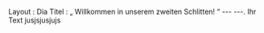  Layout : Dia 
Titel : „ Willkommen in unserem zweiten Schlitten! “
--- ---.
Ihr Text 
jusjsjusjujs
